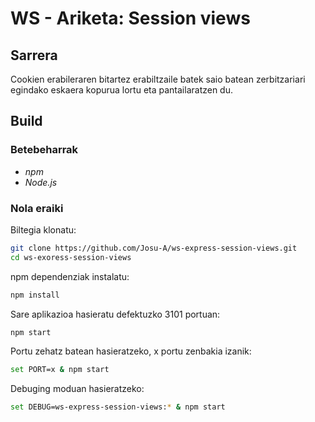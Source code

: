 # WS - Ariketa: Session views

## Sarrera

Cookien erabileraren bitartez erabiltzaile batek saio batean zerbitzariari egindako eskaera kopurua lortu eta pantailaratzen du.

## Build

### Betebeharrak

* *npm*
* *Node.js*

### Nola eraiki

Biltegia klonatu:

```bash
git clone https://github.com/Josu-A/ws-express-session-views.git
cd ws-exoress-session-views
```

npm dependenziak instalatu:

```bash
npm install
```

Sare aplikazioa hasieratu defektuzko 3101 portuan:

```bash
npm start
```

Portu zehatz batean hasieratzeko, x portu zenbakia izanik:

```bash
set PORT=x & npm start
```

Debuging moduan hasieratzeko:

```bash
set DEBUG=ws-express-session-views:* & npm start
```
